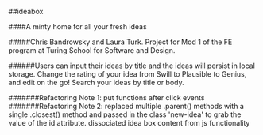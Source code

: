 ##ideabox

####A minty home for all your fresh ideas

#####Chris Bandrowsky and Laura Turk. Project for Mod 1 of the FE program at Turing School for Software and Design.

######Users can input their ideas by title and the ideas will persist in local storage. Change the rating of your idea from Swill to Plausible to Genius, and edit on the go! Search your ideas by title or body.

#######Refactoring Note 1: put functions after click events
#######Refactoring Note 2: replaced multiple .parent() methods with a single .closest() method and passed in the class 'new-idea' to grab the value of the id attribute.  dissociated idea box content from js functionality
